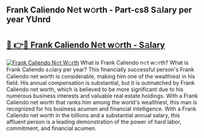 ## Frank Caliendo N𝚎t w𝚘rth - Part-cs8 S𝚊lary per year YUnrd

# <h2><a href="http://gc49fp7.nevu.top/?p=Frank+Caliendo">🔗 👉🔴 Frank Caliendo N𝚎t w𝚘rth - S𝚊lary</a></h2>

[![Frank Caliendo N𝚎t W𝚘rth](https://i.imgur.com/Oavwk0R.jpeg)](http://gc49fp7.nevu.top/?p=Frank+Caliendo)
What is Frank Caliendo n𝚎t w𝚘rth? What is Frank Caliendo s𝚊lary per year?
This financially successful person's Frank Caliendo net worth is considerable, making him one of the wealthiest in his field. His annual compensation is substantial, but it is outmatched by Frank Caliendo net worth, which is believed to be more significant due to his numerous business interests and valuable real estate holdings. With a Frank Caliendo net worth that ranks him among the world's wealthiest, this man is recognized for his business acumen and financial intelligence. With a Frank Caliendo net worth in the billions and a substantial annual salary, this affluent person is a leading demonstration of the power of hard labor, commitment, and financial acumen.
